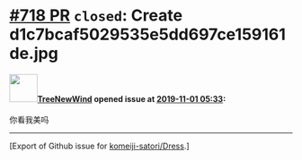 # [\#718 PR](https://github.com/komeiji-satori/Dress/pull/718) `closed`: Create d1c7bcaf5029535e5dd697ce159161de.jpg

#### <img src="https://avatars.githubusercontent.com/u/31409729?u=e47c4bb49610f43474eecc45a600ccd18e7e9112&v=4" width="50">[TreeNewWind](https://github.com/TreeNewWind) opened issue at [2019-11-01 05:33](https://github.com/komeiji-satori/Dress/pull/718):

你看我美吗




-------------------------------------------------------------------------------



[Export of Github issue for [komeiji-satori/Dress](https://github.com/komeiji-satori/Dress).]
